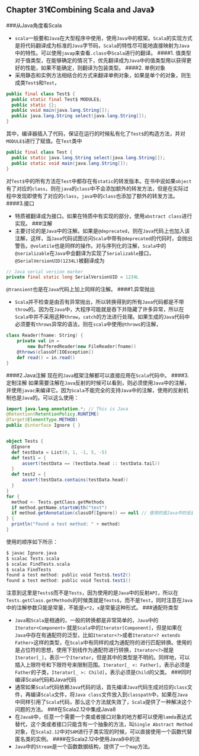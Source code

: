 ## Chapter 31《Combining Scala and Java》

###从Java角度看Scala
- `scala`一般要和`Java`在大型程序中使用，使用`Java`中的框架。`Scala`的实现方式是将代码翻译成为标准的`Java`字节码，`Scala`的特性尽可能地直接映射为`Java`中的特性。可以使用`javap`来查看`.class`中`Scala`进行的翻译。
####1. 值类型
 对于值类型，在能够确定的情况下，优先翻译成为`Java`中的值类型用以获得更好的性能，如果不能确定，则翻译为包装类型。
####2. 单例对象
- 采用静态和实例方法相结合的方式来翻译单例对象，如果是单个的对象，则生成类`Test$`和`Test`，
```java
public final class Test$ {
  public static final Test$ MODULE$;
  public static {};
  public void main(java.lang.String[]);
  public java.lang.String select(java.lang.String[]);
}
```
其中，编译器插入了代码，保证在运行的时候私有化了`Test$`的构造方法，并对`MODULE$`进行了赋值。在`Test`类中
```java
public final class Test {
  public static java.lang.String select(java.lang.String[]);
  public static void main(java.lang.String[]);
}
```
对`Test$`中的所有方法在`Test`中都存在有`static`的转发版本。在书中说如果`object`有了对应的`class`，则在`java`的`class`中不会添加额外的转发方法，但是在实际过程中发现即使有了对应的`class`，`java`中的`class`也添加了额外的转发方法。
####3.接口
- 特质被翻译成为接口。如果在特质中有实现的部分，使用`abstract class`进行实现。
###注解
- 主要讨论的是`Java`中的注解。如果是`@deprecated`，则在`Java`代码上也加入该注解，这样，当`Java`代码试图访问`Scala`中带有`@deprecated`的代码时，会抛出警告。`@volatile`也是同样的操作。对与序列化的注解，`Scala`中的`@serializable`在`Java`中会翻译为实现了`Serializable`接口，`@SerialVersionUID(1234L)`被翻译成为
```java
// Java serial version marker
private final static long SerialVersionUID = 1234L
```
 `@transient`也是在`Java`代码上加上同样的注解。
####1.异常抛出
- `Scala`并不检查是由否有异常抛出，所以转换得到的所有`Java`代码都是不带`throw`的。因为在`Java`中，大程序可能就是吞下并隐藏了许多异常，所以在`Scala`中并不采用这种`throw`，`catch`的方法进行处理。如果生成的`Java`代码中必须要有`throws`异常的语法，则在`scala`中使用`@throws`的注解，
```scala
class Reader(fname: String) {
    private val in =
        new BufferedReader(new FileReader(fname))
    @throws(classOf[IOException])
    def read() = in.read()
}
```
####2.Java注解
现在的`Java`框架注解都可以直接应用在`Scala`代码中。
####3.定制注解
如果需要注解在`Java`反射的时候可以看到，则必须使用`Java`中的注解，并使用`javac`来编译它。因为`Scala`不能完全的支持`Java`中的注解，使用的反射机制也是`Java`的。可以这么使用：
```java
import java.lang.annotation.*; // This is Java
@Retention(RetentionPolicy.RUNTIME)
@Target(ElementType.METHOD)
public @interface Ignore { }
```
  ```scala
  
object Tests {
    @Ignore
    def testData = List(0, 1, -1, 5, -5)
    def test1 = {
        assert(testData == (testData.head :: testData.tail))
    }
    def test2 = {
        assert(testData.contains(testData.head))
    }
}
for {
    method <- Tests.getClass.getMethods
    if method.getName.startsWith("test")
    if method.getAnnotation(classOf[Ignore]) == null // 使用的是Java中的反射API，所以比较使用的是null
} {
    println("found a test method: " + method)
}
```
使用的顺序如下所示：
```scala
$ javac Ignore.java
$ scalac Tests.scala
$ scalac FindTests.scala
$ scala FindTests
found a test method: public void Tests$.test2()
found a test method: public void Tests$.test1()
```
注意到这里是`Tests$`而不是`Tests`，因为使用的是`Java`中的反射`API`，所以在`Tests.getClass.getMethods`的时候类就是`Tests$`，而不是`Test`，同时注意在`Java`中的注解参数只能是常量，不能是`x*2`，`x`是常量这种形式。
###通配符类型
- `Java`和`Scala`是相通的，一般的转换都是非常简单的，`Java`中的`Iterator<Component>` 就是`Scala`中的`Iterator[Component]`，但是如果在`Java`中存在有通配符的泛型，比如`Iterator<?>`或者`Iterator<? extends Father>`这样的类型，在`Scala`中有同样的成为通配符的进行匹配转换。使用的是占位符的思想，使用下划线作为通配符进行转换，`Iterator<?>`就是`Iterator[_]`，表示一个`Iterator`，但是其中的类型是不明的。同样地，可以插入上限符号和下限符号来限制范围。`Iterator[_ <: Father]`，表示必须是`Father`的子类，`Iterator[_ >: Child]`，表示必须是`Child`的父类。
###同时编译Scala代码和Java代码
- 通常如果`Scala`代码依赖`Java`代码的话，首先编译`Java`代码生成对应的`class`文件，再编译`Scala`文件，将`Java class`文件放入到`classpath`中，如果在`Java`中同样引用了`Scala`代码，那么这个方法就失效了，`Scala`提供了一种解决这个问题的方法。
###在Scala2.12中集成Java8
- 在`Java8`中，任意一个需要一个类或者接口对象的地方都可以使用`lamda`表达式替代，这个类或者接口只能含有一个抽象的方法，叫`Single Abstract Method`对象，在`Scala2.12`中对`SAM`进行子类实现的时候，可以直接使用一个函数代替匿名类的实例。
####在Scala2.12中使用Java8中的流
- `Java`中的`Stream`是一个函数数据结构，提供了一个`map`方法。
